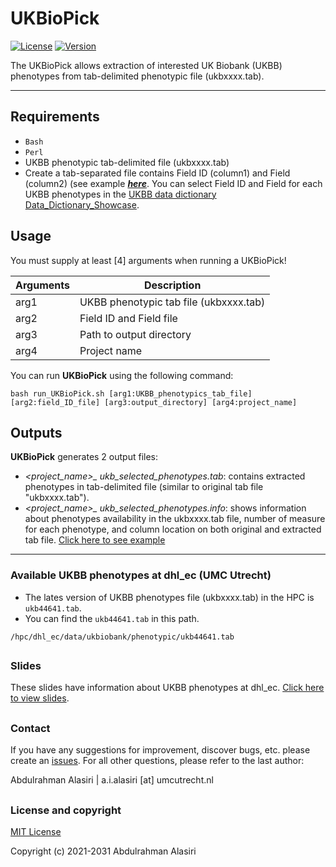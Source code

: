 UKBioPick
============
[![License](https://img.shields.io/badge/license-CC--BY--SA--4.0-orange)](https://choosealicense.com/licenses/cc-by-sa-4.0)
[![Version](https://img.shields.io/badge/Version-1.0.0-blue)](https://github.com/CirculatoryHealth/LoFTK)

The UKBioPick allows extraction of interested UK Biobank (UKBB) phenotypes from tab-delimited phenotypic file (ukbxxxx.tab).


--------------

## Requirements
- `Bash`
- `Perl`
- UKBB phenotypic tab-delimited file (ukbxxxx.tab)
- Create a tab-separated file contains Field ID (column1) and Field (column2) (see example [_**here**_](data/Field_ID.txt). You can select Field ID and Field for each UKBB phenotypes in the [UKBB data dictionary Data_Dictionary_Showcase](https://biobank.ndph.ox.ac.uk/~bbdatan/Data_Dictionary_Showcase.csv).  


## Usage
You must supply at least [4] arguments when running a UKBioPick!

Arguments                         | Description                      
--------------------------------- | --------------------------------
arg1                              | UKBB phenotypic tab file (ukbxxxx.tab)       
arg2                              | Field ID and Field file         
arg3                              | Path to output directory         
arg4                              | Project name                    


You can run **UKBioPick** using the following command:

```
bash run_UKBioPick.sh [arg1:UKBB_phenotypics_tab_file] [arg2:field_ID_file] [arg3:output_directory] [arg4:project_name]
```

## Outputs
**UKBioPick** generates 2 output files:  
- *<project_name>_ ukb_selected_phenotypes.tab*: contains extracted phenotypes in tab-delimited file (similar to original tab file "ukbxxxx.tab").
- *<project_name>_ ukb_selected_phenotypes.info*: shows information about phenotypes availability in the ukbxxxx.tab file, number of measure for each phenotype, and column location on both original and extracted tab file. [Click here to see example](data/ukbxxxxx_ukb_phenotypes.info)


--------------

### Available UKBB phenotypes at dhl_ec (UMC Utrecht)  
- The lates version of UKBB phenotypes file (ukbxxxx.tab) in the HPC is `ukb44641.tab`.   
- You can find the `ukb44641.tab` in this path.   
```
/hpc/dhl_ec/data/ukbiobank/phenotypic/ukb44641.tab
```

##

### Slides
These slides have information about UKBB phenotypes at dhl_ec. [Click here to view slides](https://docs.google.com/presentation/d/1puiKuASZytYSQGJS6kJ629CmGbuVUW8pcx1X5H1gJAI/edit?usp=sharing).

##

### Contact

If you have any suggestions for improvement, discover bugs, etc. please create an [issues](https://github.com/CirculatoryHealth/UKBioPick/issues). For all other questions, please refer to the last author:

Abdulrahman Alasiri | a.i.alasiri [at] umcutrecht.nl

##

### License and copyright

[MIT License](LICENSE)

Copyright (c) 2021-2031 Abdulrahman Alasiri
